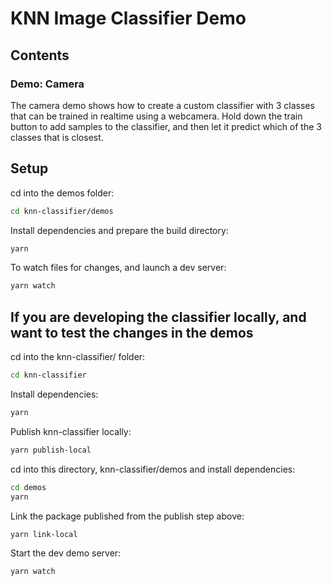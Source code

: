 # KNN Image Classifier Demo

## Contents

### Demo: Camera

The camera demo shows how to create a custom classifier with 3 classes that can be trained in realtime using a webcamera. Hold down the train button to add samples to the classifier, and then let it predict which of the 3 classes that is closest.

## Setup

cd into the demos folder:

```sh
cd knn-classifier/demos
```

Install dependencies and prepare the build directory:

```sh
yarn
```

To watch files for changes, and launch a dev server:

```sh
yarn watch
```

## If you are developing the classifier locally, and want to test the changes in the demos

cd into the knn-classifier/ folder:

```sh
cd knn-classifier
```

Install dependencies:
```sh
yarn
```

Publish knn-classifier locally:
```sh
yarn publish-local
```

cd into this directory, knn-classifier/demos and install dependencies:

```sh
cd demos
yarn
```

Link the package published from the publish step above:
```sh
yarn link-local
```

Start the dev demo server:
```sh
yarn watch
```
